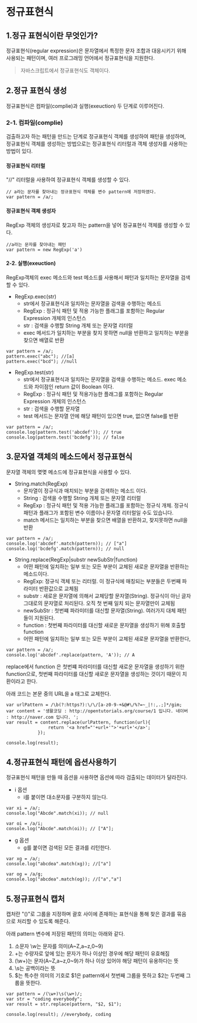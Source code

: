 # 정규표현식

## 1.정규 표현식이란 무엇인가?

정규표현식(regular expression)은 문자열에서 특정한 문자 조합과 대응시키기 위해 사용되는 패턴이며, 여러 프로그래밍 언어에서 정규표현식을 지원한다.

> 자바스크립트에서 정규표현식도 객체이다.

## 2.정규 표현식 생성

정규표현식은 컴파일(complie)과 실행(exeuction) 두 단계로 이루어진다.

### 2-1. 컴파일(complie)

검출하고자 하는 패턴을 만드는 단계로 정규표현식 객체를 생성하여 패턴을 생성하며, 정규표현식 객체를 생성하는 방법으로는 정규표현식 리터럴과 객체 생성자를 사용하는 방법이 있다.


#### 정규표현식 리터럴

"//" 리터럴을 사용하여 정규표현식 객체를 생성할 수 있다.

```
// a라는 문자를 찾아내는 정규표현식 객체를 변수 pattern에 저장하였다.
var pattern = /a/;
```

#### 정규표현식 객체 생성자

RegExp 객체의 생성자로 찾고자 하는 pattern을 넣어 정규표현식 객체를 생성할 수 있다.

```
//a라는 문자를 찾아내는 패턴
var pattern = new RegExp('a')
```

#### 2-2. 실행(exeuction)

RegExp객체의 exec 메소드와 test 메소드를 사용해서 패턴과 일치하는 문자열을 검색할 수 있다.

- RegExp.exec(str)
    - str에서 정규표현식과 일치하는 문자열을 검색을 수행하는 메소드
    - RegExp : 정규식 패턴 및 적용 가능한 플래그를 포함하는 Regular Expression 개체의 인스턴스
    - str : 검색을 수행할 String 개체 또는 문자열 리터럴
    - exec 메서드가 일치하는 부분을 찾지 못하면 null을 반환하고 일치하는 부분을 찾으면 배열로 반환

```
var pattern = /a/;
pattern.exec("abc"); //[a]
pattern.exec("bcd"); //null
```

- RegExp.test(str)
    - str에서 정규표현식과 일치하는 문자열을 검색을 수행하는 메소드. exec 메소드와 차이점인 return 값이 Boolean 이다.
    - RegExp : 정규식 패턴 및 적용가능한 플래그를 포함하는 Regular Expression 개체의 인스턴스
    - str : 검색을 수행할 문자열
    - test 메서드는 문자열 안에 해당 패턴이 있으면 true, 없으면 false를 반환

```
var pattern = /a/;
console.log(pattern.test('abcdef')); // true
console.log(pattern.test('bcdefg')); // false
```

## 3.문자열 객체의 메소드에서 정규표현식

문자열 객체의 몆몆 메소드에 정규표현식을 사용할 수 있다.

- String.match(RegExp)
    - 문자열이 정규식과 매치되는 부분을 검색하는 메소드 이다.
    - String : 검색을 수행할 String 개체 또는 문자열 리터럴
    - RegExp : 정규식 패턴 및 적용 가능한 플래그를 포함하는 정규식 개체. 정규식 패턴과 플래그가 포함된 변수 이름이나 문자열 리터럴일 수도 있습니다.
    - match 메서드는 일치하는 부분을 찾으면 배열을 반환하고, 찾지못하면 null을 반환

```
var pattern = /a/;
console.log('abcdef'.match(pattern)); // ["a"]
console.log('bcdefg'.match(pattern)); // null
```

- String.replace(RegExp|substr newSubStr|function)
    - 어떤 패턴에 일치하는 일부 또는 모든 부분이 교체된 새로운 문자열을 반환하는 메소드이다.
    - RegExp: 정규식 객체 또는 리터럴. 이 정규식에 매칭되는 부분들은 두번째 파라미터 반환값으로 교체됨
    - substr : 새로운 문자열에 의해서 교체당할 문자열(String). 정규식이 아닌 글자 그대로의 문자열로 처리된다. 오직 첫 번째 일치 되는 문자열만이 교체됨
    - newSubStr : 첫번쨰 파라미터를 대신할 문자열(String). 여러가지 대체 패턴들이 지원된다.
    - function : 첫번쨰 파라미터를 대신할 새로운 문자열을 생성하기 위해 호출할 function
    - 어떤 패턴에 일치하는 일부 또는 모든 부분이 교체된 새로문 문자열을 반환한다,

```
var pattern = /a/;
console.log('abcdef'.replace(pattern, 'A')); // A
```

replace에서 function 은 첫번쨰 파라미터를 대신할 새로운 문자열을 생성하기 위한 function으로, 첫번째 파라미터를 대신할 새로운 문자열을 생성하는 것이기 때문이 치환이라고 한다.

아래 코드는 본문 중의 URL을 a 태그로 교체한다. 

```
var urlPattern = /\b(?:https?):\/\/[a-z0-9-+&@#\/%?=~_|!:,.;]*/gim;
var content = '생활코딩 : http://opentutorials.org/course/1 입니다. 네이버 : http://naver.com 입니다. ';
var result = content.replace(urlPattern, function(url){
                return '<a href="'+url+'">'+url+'</a>';
            });
            
console.log(result);
```

## 4.정규표현식 패턴에 옵션사용하기

정규표현식 패턴을 만들 때 옵션을 사용하면 옵션에 따라 검출되는 데이터가 달라진다.

- i 옵션
    - i를 붙이면 대소문자를 구분하지 않는다.

```
var xi = /a/;
console.log("Abcde".match(xi)); // null

var oi = /a/i;
console.log("Abcde".match(oi)); // ["A"];
```

- g 옵션
    - g를 붙이면 검색된 모든 결과를 리턴한다.

```
var xg = /a/;
console.log("abcdea".match(xg)); //["a"]

var og = /a/g;
console.log("abcdea".match(og)); //["a","a"]
```

## 5.정규표현식 캡처

캡처란 "()"로 그룹을 지정하며 괄호 사이에 존재하는 표현식을 통해 찾은 결과를 묶음으로 처리할 수 있도록 해준다.

아래 pattern 변수에 저장된 패턴의 의미는 아래와 같다.
1. 소문자 \w는 문자를 의미(A~Z,a~z,0~9)
2. +는 수량자로 앞에 있는 문자가 하나 이상인 경우에 해당 패턴이 유효해짐
3. (\w+)는 문자(A~Z,a~z,0~9)가 하나 이상 있어야 해당 패턴이 유용하다는 뜻
4. \s는 공백이라는 뜻
5. $는 특수한 의미의 기호로 $1은 pattern에서 첫번째 그룹을 뜻하고 $2는 두번째 그룹을 뜻한다.

```
var pattern = /(\w+)\s(\w+)/;
var str = "coding everybody";
var result = str.replace(pattern, "$2, $1");

console.log(result); //everybody, coding
```


